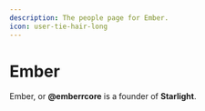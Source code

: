 ```yaml
---
description: The people page for Ember.
icon: user-tie-hair-long
---
```


# Ember

Ember, or **@emberrcore** is a founder of **Starlight**.
